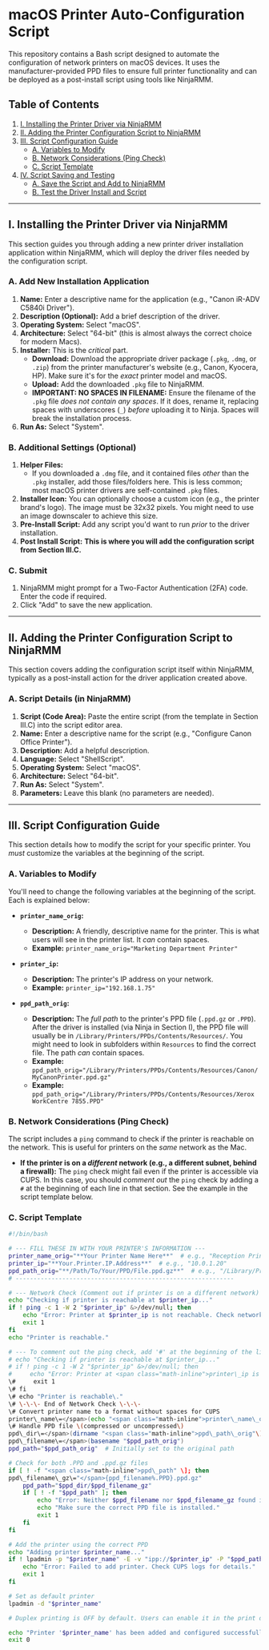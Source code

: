 # macOS Printer Auto-Configuration Script

This repository contains a Bash script designed to automate the configuration of network printers on macOS devices. It uses the manufacturer-provided PPD files to ensure full printer functionality and can be deployed as a post-install script using tools like NinjaRMM.

## Table of Contents

1.  [I. Installing the Printer Driver via NinjaRMM](#i-installing-the-printer-driver-via-ninjarmm)
2.  [II. Adding the Printer Configuration Script to NinjaRMM](#ii-adding-the-printer-configuration-script-to-ninjarmm)
3.  [III. Script Configuration Guide](#iii-script-configuration-guide)
    * [A. Variables to Modify](#a-variables-to-modify)
    * [B. Network Considerations (Ping Check)](#b-network-considerations-ping-check)
    * [C. Script Template](#c-script-template)
4.  [IV. Script Saving and Testing](#iv-script-saving-and-testing)
    * [A. Save the Script and Add to NinjaRMM](#a-save-the-script-and-add-to-ninjarmm)
    * [B. Test the Driver Install and Script](#b-test-the-driver-install-and-script)

---

## I. Installing the Printer Driver via NinjaRMM

This section guides you through adding a new printer driver installation application within NinjaRMM, which will deploy the driver files needed by the configuration script.

### A. Add New Installation Application

1.  **Name:** Enter a descriptive name for the application (e.g., "Canon iR-ADV C5840i Driver").
2.  **Description (Optional):** Add a brief description of the driver.
3.  **Operating System:** Select "macOS".
4.  **Architecture:** Select "64-bit" (this is almost always the correct choice for modern Macs).
5.  **Installer:** This is the _critical_ part.
    * **Download:** Download the appropriate driver package (`.pkg`, `.dmg`, or `.zip`) from the printer manufacturer's website (e.g., Canon, Kyocera, HP). Make sure it's for the *exact* printer model and macOS.
    * **Upload:** Add the downloaded `.pkg` file to NinjaRMM.
    * **IMPORTANT: NO SPACES IN FILENAME:** Ensure the filename of the `.pkg` file *does not contain any spaces*. If it does, rename it, replacing spaces with underscores (`_`) *before* uploading it to Ninja. Spaces will break the installation process.
6.  **Run As:** Select "System".

### B. Additional Settings (Optional)

1.  **Helper Files:**
    * If you downloaded a `.dmg` file, and it contained files *other* than the `.pkg` installer, add those files/folders here. This is less common; most macOS printer drivers are self-contained `.pkg` files.
2.  **Installer Icon:** You can optionally choose a custom icon (e.g., the printer brand's logo). The image must be 32x32 pixels. You might need to use an image downscaler to achieve this size.
3.  **Pre-Install Script:** Add any script you'd want to run *prior* to the driver installation.
4.  **Post Install Script:** **This is where you will add the configuration script from Section III.C.**

### C. Submit

1.  NinjaRMM might prompt for a Two-Factor Authentication (2FA) code. Enter the code if required.
2.  Click "Add" to save the new application.

---

## II. Adding the Printer Configuration Script to NinjaRMM

This section covers adding the configuration script itself within NinjaRMM, typically as a post-install action for the driver application created above.

### A. Script Details (in NinjaRMM)

1.  **Script (Code Area):** Paste the entire script (from the template in Section III.C) into the script editor area.
2.  **Name:** Enter a descriptive name for the script (e.g., "Configure Canon Office Printer").
3.  **Description:** Add a helpful description.
4.  **Language:** Select "ShellScript".
5.  **Operating System:** Select "macOS".
6.  **Architecture:** Select "64-bit".
7.  **Run As:** Select "System".
8.  **Parameters:** Leave this blank (no parameters are needed).

---

## III. Script Configuration Guide

This section details how to modify the script for your specific printer. You _must_ customize the variables at the beginning of the script.

### A. Variables to Modify

You'll need to change the following variables at the beginning of the script. Each is explained below:

* **`printer_name_orig`:**
    * **Description:** A friendly, descriptive name for the printer. This is what users will see in the printer list. It _can_ contain spaces.
    * **Example:** `printer_name_orig="Marketing Department Printer"`

* **`printer_ip`:**
    * **Description:** The printer's IP address on your network.
    * **Example:** `printer_ip="192.168.1.75"`

* **`ppd_path_orig`:**
    * **Description:** The _full path_ to the printer's PPD file (`.ppd.gz` or `.PPD`). After the driver is installed (via Ninja in Section I), the PPD file will usually be in `/Library/Printers/PPDs/Contents/Resources/`. You might need to look in subfolders within `Resources` to find the correct file. The path _can_ contain spaces.
    * **Example:** `ppd_path_orig="/Library/Printers/PPDs/Contents/Resources/Canon/MyCanonPrinter.ppd.gz"`
    * **Example:** `ppd_path_orig="/Library/Printers/PPDs/Contents/Resources/Xerox WorkCentre 7855.PPD"`

### B. Network Considerations (Ping Check)

The script includes a `ping` command to check if the printer is reachable on the network. This is useful for printers on the _same_ network as the Mac.

* **If the printer is on a *different* network (e.g., a different subnet, behind a firewall):** The `ping` check might fail even if the printer is accessible via CUPS. In this case, you should _comment out_ the `ping` check by adding a `#` at the beginning of each line in that section. See the example in the script template below.

### C. Script Template

```bash
#!/bin/bash

# --- FILL THESE IN WITH YOUR PRINTER'S INFORMATION ---
printer_name_orig="**Your Printer Name Here**"  # e.g., "Reception Printer"
printer_ip="**Your.Printer.IP.Address**"  # e.g., "10.0.1.20"
ppd_path_orig="**/Path/To/Your/PPD/File.ppd.gz**"  # e.g., "/Library/Printers/PPDs/Contents/Resources/MyPrinter.ppd.gz"
# -------------------------------------------------------------

# --- Network Check (Comment out if printer is on a different network) ---
echo "Checking if printer is reachable at $printer_ip..."
if ! ping -c 1 -W 2 "$printer_ip" &>/dev/null; then
    echo "Error: Printer at $printer_ip is not reachable. Check network connectivity."
    exit 1
fi
echo "Printer is reachable."

# --- To comment out the ping check, add '#' at the beginning of the lines above, like this:
# echo "Checking if printer is reachable at $printer_ip..."
# if ! ping -c 1 -W 2 "$printer_ip" &>/dev/null; then
#     echo "Error: Printer at <span class="math-inline">printer\_ip is not reachable\. Check network connectivity\."
\#     exit 1
\# fi
\# echo "Printer is reachable\."
\# \-\-\- End of Network Check \-\-\-
\# Convert printer name to a format without spaces for CUPS
printer\_name\=</span>(echo "<span class="math-inline">printer\_name\_orig" \| tr ' ' '\_'\)
\# Handle PPD file \(compressed or uncompressed\)
ppd\_dir\=</span>(dirname "<span class="math-inline">ppd\_path\_orig"\)
ppd\_filename\=</span>(basename "$ppd_path_orig")
ppd_path="$ppd_path_orig"  # Initially set to the original path

# Check for both .PPD and .ppd.gz files
if [ ! -f "<span class="math-inline">ppd\_path" \]; then
ppd\_filename\_gz\="</span>{ppd_filename%.PPD}.ppd.gz"
    ppd_path="$ppd_dir/$ppd_filename_gz"
    if [ ! -f "$ppd_path" ]; then
        echo "Error: Neither $ppd_filename nor $ppd_filename_gz found in $ppd_dir."
        echo "Make sure the correct PPD file is installed."
        exit 1
    fi
fi

# Add the printer using the correct PPD
echo "Adding printer $printer_name..."
if ! lpadmin -p "$printer_name" -E -v "ipp://$printer_ip" -P "$ppd_path"; then
    echo "Error: Failed to add printer. Check CUPS logs for details."
    exit 1
fi

# Set as default printer
lpadmin -d "$printer_name"

# Duplex printing is OFF by default. Users can enable it in the print dialog.

echo "Printer '$printer_name' has been added and configured successfully."
exit 0
